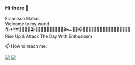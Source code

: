 ### Hi there 👋

<!--
**frmatias/frmatias** is a ✨ _special_ ✨ repository because its `README.md` (this file) appears on your GitHub profile.
-->

Francisco Matias <br />
Welcome to my world<br />
🌎✈🗺⛹🏻🏄🏻🏖🖖📸🍾🍉🍕🍫🍦🧀🍣🎡🎬🏎📱🔀🎧👨🏽‍💻🇧🇷🇩🇪🇺🇸🇳🇱🇮🇹🇨🇭🇫🇷<br />
Rise Up & Attack The Day With Enthusiasm

📫 How to reach me:

<div>
<a href="https://twitter.com/_fcomatias" target="_blank"><img src="https://img.shields.io/badge/Twitter-blue?style=for-the-badge&logo=twitter&logoColor=white" target="_blank"></a>
<a href = "mailto:vandembergneto@gmail.com"><img src="https://img.shields.io/badge/Gmail-D14836?style=for-the-badge&logo=gmail&logoColor=white" target="_blank"></a>
</div>

